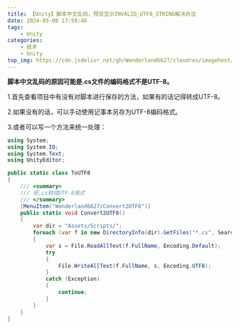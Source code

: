 ```yaml
---
title: 【Unity】脚本中文乱码，预览显示INVALID_UTF8_STRING解决办法
date: 2024-05-08 17:59:48
tags:
    - Unity
categories:
    - 技术
    - Unity
top_img: https://cdn.jsdelivr.net/gh/Wonderland6627/cloudres/imagehost/07393c4437cc5e0cb7589e9194807fedd2cd0a3c.jpg
---
```


**脚本中文乱码的原因可能是.cs文件的编码格式不是UTF-8。**

1.首先查看项目中有没有对脚本进行保存的方法，如果有的话记得转成UTF-8。

2.如果没有的话，可以手动使用记事本另存为UTF-8编码格式。

3.或者可以写一个方法来统一处理：

```csharp
using System;
using System.IO;
using System.Text;
using UnityEditor;

public static class ToUTF8
{
    /// <summary>
    /// 把.cs转成UTF-8格式
    /// </summary>
    [MenuItem("Wonderland6627/Convert2UTF8")]
    public static void Convert2UTF8()
    {
        var dir = "Assets/Scripts/";
        foreach (var f in new DirectoryInfo(dir).GetFiles("*.cs", SearchOption.AllDirectories))
        {
            var s = File.ReadAllText(f.FullName, Encoding.Default);
            try
            {
                File.WriteAllText(f.FullName, s, Encoding.UTF8);
            }
            catch (Exception)
            {
                continue;
            }
        }
    }
}
```
